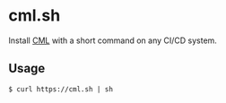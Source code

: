 # cml.sh

Install [CML](https://cml.dev) with a short command on any CI/CD system.

## Usage

```console
$ curl https://cml.sh | sh
```
